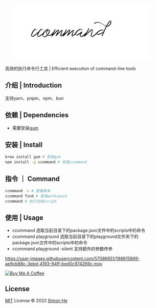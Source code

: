 <span><div align="center">![kv](/assets/kv.png)</div></span>

高效的执行命令行工具 | Efficient execution of command-line tools

## 介绍 | Introduction
支持yarn、pnpm、npm、bun

## 依赖 | Dependencies
- 需要安装[gum](https://github.com/charmbracelet/gum#installation)

## 安装 | Install
```bash
brew install gum # 安装gum
npm install -g ccommand # 安装ccommand
```

## 指令 ｜ Command
```bash
ccommand -v # 查看版本
ccommand find # 查找workspace
ccommand # 执行当前script
```

## 使用 | Usage
- ccommand 选取当前目录下的package.json文件中的scripts中的命令
- ccommand playground 选取当前目录下的playground文件夹下的package.json文件中的scripts中的命令
- ccommand playground -silent 支持额外的参数传参

https://user-images.githubusercontent.com/57086651/198815869-ae9cb88c-3ebd-4193-94ff-bed0c974269c.mov

<a href="https://github.com/Simon-He95/sponsor" target="_blank"><img src="https://cdn.buymeacoffee.com/buttons/default-orange.png" alt="Buy Me A Coffee" style="height: 51px !important;width: 217px !important;" ></a>

## License
[MIT](./LICENSE) License © 2022 [Simon He](https://github.com/Simon-He95)
